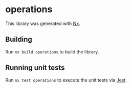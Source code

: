 # operations

This library was generated with [Nx](https://nx.dev).

## Building

Run `nx build operations` to build the library.

## Running unit tests

Run `nx test operations` to execute the unit tests via [Jest](https://jestjs.io).
